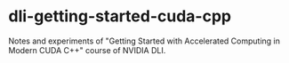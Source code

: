 # dli-getting-started-cuda-cpp
Notes and experiments of "Getting Started with Accelerated Computing in Modern CUDA C++" course of NVIDIA DLI.
